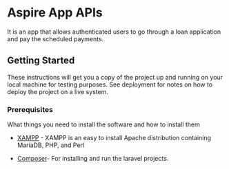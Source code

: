 # Aspire App APIs

It is an app that allows authenticated users to go through a loan application and pay the scheduled payments.

## Getting Started

These instructions will get you a copy of the project up and running on your local machine for testing purposes. See deployment for notes on how to deploy the project on a live system.

### Prerequisites

What things you need to install the software and how to install them

* [XAMPP](https://www.apachefriends.org/download.html) - XAMPP is an easy to install Apache distribution containing MariaDB, PHP, and Perl

* [Composer](https://getcomposer.org/download)- For installing and run the laravel projects.
